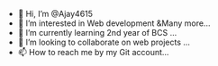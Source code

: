 - 👋 Hi, I’m @Ajay4615
- 👀 I’m interested in Web development &Many more...
- 🌱 I’m currently learning 2nd year of BCS  ...
- 💞️ I’m looking to collaborate on web projects ...
- 📫 How to reach me by my Git account...

<!---
Ajay4615/Ajay4615 is a ✨ special ✨ repository because its `README.md` (this file) appears on your GitHub profile.
You can click the Preview link to take a look at your changes.
--->
